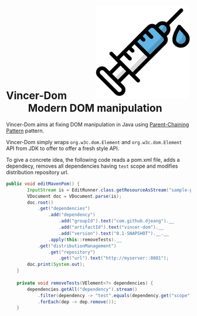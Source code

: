 # Vincer-Dom &nbsp; &nbsp; &nbsp; &nbsp; &nbsp; &nbsp;<img src="syringe.svg"/> &nbsp; &nbsp; &nbsp; &nbsp; &nbsp;Modern DOM manipulation  

Vincer-Dom aims at fixing DOM manipulation in Java using  [Parent-Chaining Pattern](https://github.com/djeang/parent-chaining/blob/master/readme.md) pattern.

Vincer-Dom simply wraps `org.w3c.dom.Element` and `org.w3c.dom.Element` API from JDK to offer 
to offer a fresh style API.

To give a concrete idea, the following code reads a pom.xml file, adds a dependecy, removes all dependencies having `test` scope and modifies distribution repository url.

```Java
public void editMavenPom() {
        InputStream is = EditRunner.class.getResourceAsStream("sample-pom.xml");
        VDocument doc = VDocument.parse(is);
        doc.root()
            .get("dependencies")
                .add("dependency")
                    .add("groupId").text("com.github.djeang").__
                    .add("artifactId").text("vincer-dom").__
                    .add("version").text("0.1-SNAPSHOT").__.__
                .apply(this::removeTests).__
            .get("distributionManagement")
                .get("repository")
                    .get("url").text("http://myserver::8081");
        doc.print(System.out);
    }

    private void removeTests(VElement<?> dependencies) {
        dependencies.getAll("dependency").stream()
            .filter(dependency -> "test".equals(dependency.get("scope").getText()))
            .forEach(dep -> dep.remove());
    }
```

